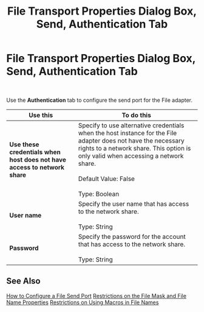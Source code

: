 ﻿---
title: File Transport Properties Dialog Box, Send, Authentication Tab
TOCTitle: File Transport Properties Dialog Box, Send, Authentication Tab
ms:assetid: f492b49b-13f5-480d-b497-451d69531e98
ms:mtpsurl: https://msdn.microsoft.com/en-us/library/Aa561938(v=BTS.80)
ms:contentKeyID: 51533417
ms.date: 08/30/2017
mtps_version: v=BTS.80
f1_keywords:
- bts10.adaptors.file.transport.send.authentication
---

# File Transport Properties Dialog Box, Send, Authentication Tab

 

Use the **Authentication** tab to configure the send port for the File adapter.

<table>
<thead>
<tr class="header">
<th>Use this</th>
<th>To do this</th>
</tr>
</thead>
<tbody>
<tr class="odd">
<td><strong>Use these credentials when host does not have access to network share</strong></td>
<td>Specify to use alternative credentials when the host instance for the File adapter does not have the necessary rights to a network share. This option is only valid when accessing a network share.<br />
<br />
Default Value: False<br />
<br />
Type: Boolean</td>
</tr>
<tr class="even">
<td><strong>User name</strong></td>
<td>Specify the user name that has access to the network share.<br />
<br />
Type: String</td>
</tr>
<tr class="odd">
<td><strong>Password</strong></td>
<td>Specify the password for the account that has access to the network share.<br />
<br />
Type: String</td>
</tr>
</tbody>
</table>


## See Also

[How to Configure a File Send Port](https://msdn.microsoft.com/library/aa578662\(v=bts.80\))  
[Restrictions on the File Mask and File Name Properties](https://msdn.microsoft.com/library/aa578688\(v=bts.80\))  
[Restrictions on Using Macros in File Names](https://msdn.microsoft.com/library/aa578022\(v=bts.80\))


